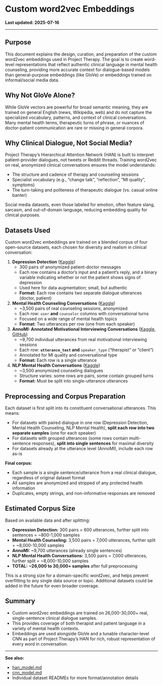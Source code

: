 # Custom word2vec Embeddings

**Last updated: 2025-07-16**

---

## Purpose

This document explains the design, curation, and preparation of the custom word2vec embeddings used in Project Therapy. The goal is to create word-level representations that reflect authentic clinical language in mental health counseling, providing more accurate context for dialogue-based models than general-purpose embeddings (like GloVe) or embeddings trained on informal/social media data.

## Why Not GloVe Alone?

While GloVe vectors are powerful for broad semantic meaning, they are trained on general English (news, Wikipedia, web) and do not capture the specialized vocabulary, patterns, and context of clinical conversations. Many mental health terms, therapeutic turns of phrase, or nuances of doctor-patient communication are rare or missing in general corpora.

## Why Clinical Dialogue, Not Social Media?

Project Therapy’s Hierarchical Attention Network (HAN) is built to interpret patient-provider dialogues, not tweets or Reddit threads. Training word2vec on real, anonymized clinical conversations ensures the model understands:

* The structure and cadence of therapy and counseling sessions
* Specialist vocabulary (e.g., “change talk”, “reflection”, “MI quality”, symptoms)
* The turn-taking and politeness of therapeutic dialogue (vs. casual online banter)

Social media datasets, even those labeled for emotion, often feature slang, sarcasm, and out-of-domain language, reducing embedding quality for clinical purposes.

## Datasets Used

Custom word2vec embeddings are trained on a blended corpus of four open-source datasets, each chosen for diversity and realism in clinical conversation:

1. **Depression Detection** ([Kaggle](https://www.kaggle.com/datasets/ziya07/depression-detection))
   * 300 pairs of anonymized patient-doctor messages
   * Each row contains a doctor’s input and a patient’s reply, and a binary variable indicating whether or not the patient shows signs of depression
   * Used here for data augmentation; small, but authentic
   * **Format:** Each row contains two separate dialogue utterances (doctor, patient)
2. **Mental Health Counseling Conversations** ([Kaggle](https://www.kaggle.com/datasets/melissamonfared/mental-health-counseling-conversations-k))
   * ~3,500 pairs of real counseling sessions, anonymized
   * Each row: `user` **and** `counselor` columns with conversational turns
   * Focused on a wide range of mental health topics
   * **Format:** Two utterances per row (one from each speaker)
3. **AnnoMI: Annotated Motivational Interviewing Conversations** ([Kaggle](https://www.kaggle.com/datasets/rahulbaburaj/annomi), [GitHub](https://github.com/uccollab/AnnoMI))
   * ~9,700 individual utterances from real motivational interviewing sessions
   * Each row: **`utterance_text` and** `speaker_type` (“therapist” or “client”)
   * Annotated for MI quality and conversational type
   * **Format:** Each row is a single utterance
4. **NLP Mental Health Conversations** ([Kaggle](https://www.kaggle.com/datasets/thedevastator/nlp-mental-health-conversations/data))
   * ~3,500 anonymized counseling dialogues
   * Structure varies: some rows are pairs, some contain grouped turns
   * **Format:** Must be split into single-utterance utterances

## Preprocessing and Corpus Preparation

Each dataset is first split into its constituent conversational utterances. This means:

* For datasets with paired dialogue in one row (Depression Detection, Mental Health Counseling, NLP Mental Health), **split each row into two separate samples** (one for each speaker)
* For datasets with grouped utterances (some rows contain multi-sentence responses), **split into single sentences** for maximal diversity
* For datasets already at the utterance level (AnnoMI), include each row as-is

**Final corpus:**

* Each sample is a single sentence/utterance from a real clinical dialogue, regardless of original dataset format
* All samples are anonymized and stripped of any protected health information
* Duplicates, empty strings, and non-informative responses are removed

## Estimated Corpus Size

Based on available data and after splitting:

* **Depression Detection:** 300 pairs = 600 utterances, further split into sentences = ~800-1,000 samples
* **Mental Health Counseling:** 3,500 pairs = 7,000 utterances, further split = ~8,000-10,000 samples
* **AnnoMI:** ~9,700 utterances (already single sentences)
* **NLP Mental Health Conversations:** 3,500 pairs = 7,000 utterances, further split = ~8,000-10,000 samples
* **TOTAL:** **~26,000 to 30,000+ samples** after full preprocessing

This is a strong size for a domain-specific word2vec, and helps prevent overfitting to any single data source or topic. Additional datasets could be added in the future for even broader coverage.

## Summary

* Custom word2vec embeddings are trained on 26,000-30,000+ real, single-sentence clinical dialogue samples.
* This provides coverage of both therapist and patient language in a variety of mental health contexts.
* Embeddings are used alongside GloVe and a tunable character-level CNN as part of Project Therapy’s HAN for rich, robust representation of every word in conversation.

---

**See also:**

* [han_model.md](han_model.md)
* [cnn_model.md](cnn_model.md)
* Individual dataset READMEs for more format/annotation details
